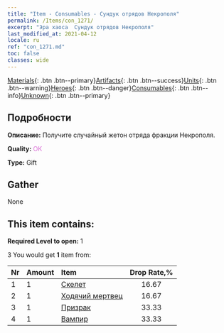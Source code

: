```yaml
---
title: "Item - Consumables - Сундук отрядов Некрополя"
permalink: /Items/con_1271/
excerpt: "Эра хаоса  Сундук отрядов Некрополя"
last_modified_at: 2021-04-12
locale: ru
ref: "con_1271.md"
toc: false
classes: wide
---
```

 [Materials](/ru/Items/){: .btn .btn--primary}[Artifacts](/ru/Items/Artifacts/){: .btn .btn--success}[Units](/ru/Items/Units/){: .btn .btn--warning}[Heroes](/ru/Items/Heroes/){: .btn .btn--danger}[Consumables](/ru/Items/Consumables/){: .btn .btn--info}[Unknown](/ru/Items/Unknown/){: .btn .btn--primary}

## Подробности
 **Описание:** Получите случайный жетон отряда фракции Некрополя.

 **Quality:** <span style="color: #DA70D6">OK</span>

 **Type:** Gift

## Gather

  None

## This item contains:

 **Required Level to open:** 1

 3 You would get **1** item  from:

  | Nr | Amount |     Item    | Drop Rate,% |
  |:---|:-------|:------------|:---------:|
  | 1 | 1 | [Скелет](/ru/Items/unt_208/) | 16.67 | 
  | 2 | 1 | [Ходячий мертвец](/ru/Items/unt_209/) | 16.67 | 
  | 3 | 1 | [Призрак](/ru/Items/unt_210/) | 33.33 | 
  | 4 | 1 | [Вампир](/ru/Items/unt_211/) | 33.33 | 
